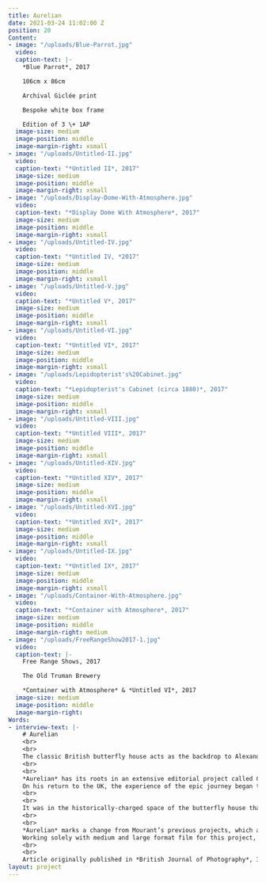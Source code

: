```yaml
---
title: Aurelian
date: 2021-03-24 11:02:00 Z
position: 20
Content:
- image: "/uploads/Blue-Parrot.jpg"
  video: 
  caption-text: |-
    *Blue Parrot*, 2017

    106cm x 86cm

    Archival Giclée print

    Bespoke white box frame

    Edition of 3 \+ 1AP
  image-size: medium
  image-position: middle
  image-margin-right: xsmall
- image: "/uploads/Untitled-II.jpg"
  video: 
  caption-text: "*Untitled II*, 2017"
  image-size: medium
  image-position: middle
  image-margin-right: xsmall
- image: "/uploads/Display-Dome-With-Atmosphere.jpg"
  video: 
  caption-text: "*Display Dome With Atmosphere*, 2017"
  image-size: medium
  image-position: middle
  image-margin-right: xsmall
- image: "/uploads/Untitled-IV.jpg"
  video: 
  caption-text: "*Untitled IV, *2017"
  image-size: medium
  image-position: middle
  image-margin-right: xsmall
- image: "/uploads/Untitled-V.jpg"
  video: 
  caption-text: "*Untitled V*, 2017"
  image-size: medium
  image-position: middle
  image-margin-right: xsmall
- image: "/uploads/Untitled-VI.jpg"
  video: 
  caption-text: "*Untitled VI*, 2017"
  image-size: medium
  image-position: middle
  image-margin-right: xsmall
- image: "/uploads/Lepidopterist's%20Cabinet.jpg"
  video: 
  caption-text: "*Lepidopterist's Cabinet (circa 1880)*, 2017"
  image-size: medium
  image-position: middle
  image-margin-right: xsmall
- image: "/uploads/Untitled-VIII.jpg"
  video: 
  caption-text: "*Untitled VIII*, 2017"
  image-size: medium
  image-position: middle
  image-margin-right: xsmall
- image: "/uploads/Untitled-XIV.jpg"
  video: 
  caption-text: "*Untitled XIV*, 2017"
  image-size: medium
  image-position: middle
  image-margin-right: xsmall
- image: "/uploads/Untitled-XVI.jpg"
  video: 
  caption-text: "*Untitled XVI*, 2017"
  image-size: medium
  image-position: middle
  image-margin-right: xsmall
- image: "/uploads/Untitled-IX.jpg"
  video: 
  caption-text: "*Untitled IX*, 2017"
  image-size: medium
  image-position: middle
  image-margin-right: xsmall
- image: "/uploads/Container-With-Atmosphere.jpg"
  video: 
  caption-text: "*Container with Atmosphere*, 2017"
  image-size: medium
  image-position: middle
  image-margin-right: medium
- image: "/uploads/FreeRangeShow2017-1.jpg"
  video: 
  caption-text: |-
    Free Range Shows, 2017

    The Old Truman Brewery

    *Container with Atmosphere* & *Untitled VI*, 2017
  image-size: medium
  image-position: middle
  image-margin-right: 
Words:
- interview-text: |-
    # Aurelian
    <br>
    <br>
    The classic British butterfly house acts as the backdrop to Alexander Mourant’s *Aurelian*, an evocative study of the passing of time and the slippery nature of memory. *“These hot, artificial environments are used through the work to probe the nature of experience, such as an assembly point, or an artist’s studio, as an envisioned idea where time is not absolute but continuously contained and all-encompassing,”* says the 23-year-old, who recently graduated from Falmouth University.
    <br>
    <br>
    *Aurelian* has its roots in an extensive editorial project called Cairo to Cape Town: Africa’s Plastic Footprint, which Mourant worked on in collaboration with the Raw Foundation. Over the course of five months, he travelled throughout Africa in a 4×4, documenting the shifting cultural and geographical landscape. *“I think the most inspiring aspect was the realisation of how diverse our planet is. But crucially, how the environment is genuinely threatened,”* he says.
    On his return to the UK, the experience of the epic journey began to take shape in a different form. Drawing on the literature he had read throughout his trip, he was struck by the ephemerality of his memories and an intense longing for the tropical landscape he had left behind. *“Since returning, the familiar had become unfamiliar. I sought not to simply photograph, but to explore through this desire, the time and space in which I found myself,”* he explains.
    <br>
    <br>
    It was in the historically-charged space of the butterfly house that Mourant found his subject. From the Victorian tradition of collection and expedition to the contemporary work of artists such as Damien Hirst and Hannah Starkey, he became interested in the symbolic potential of the butterfly across science, literature and art. His own vision moves between past and present, mixing abstract interior shots with black-and-white anthropological still lifes of cultural objects related to butterfly collecting: a practice at risk of falling into *“the recesses of our history”*.
    <br>
    <br>
    *Aurelian* marks a change from Mourant’s previous projects, which are more documentary in nature. *“In the process of reviewing my recent photographs, I grew frustrated with the lack of interaction between the work and the viewers; there was no sensation, the photographs felt soulless,”* he comments.
    Working solely with medium and large format film for this project, he chose to experiment with a slower-paced, more conceptual approach that explores the metaphysical qualities of photography, one that he plans to continue on a trip to Japan.
    <br>
    <br>
    Article originally published in *British Journal of Photography*, Issue 7862, 2017, written by Sophie Wright.
layout: project
---
```


